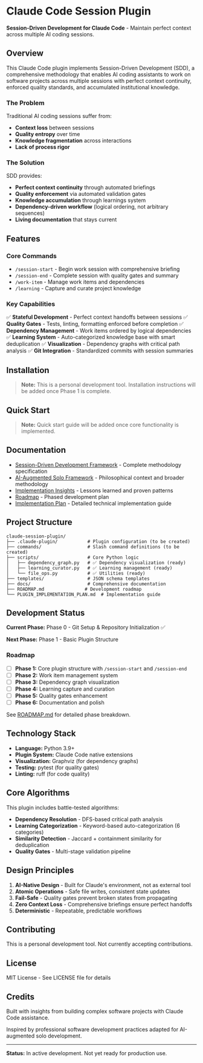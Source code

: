# Claude Code Session Plugin

**Session-Driven Development for Claude Code** - Maintain perfect context across multiple AI coding sessions.

## Overview

This Claude Code plugin implements Session-Driven Development (SDD), a comprehensive methodology that enables AI coding assistants to work on software projects across multiple sessions with perfect context continuity, enforced quality standards, and accumulated institutional knowledge.

### The Problem

Traditional AI coding sessions suffer from:
- **Context loss** between sessions
- **Quality entropy** over time
- **Knowledge fragmentation** across interactions
- **Lack of process rigor**

### The Solution

SDD provides:
- **Perfect context continuity** through automated briefings
- **Quality enforcement** via automated validation gates
- **Knowledge accumulation** through learnings system
- **Dependency-driven workflow** (logical ordering, not arbitrary sequences)
- **Living documentation** that stays current

## Features

### Core Commands

- `/session-start` - Begin work session with comprehensive briefing
- `/session-end` - Complete session with quality gates and summary
- `/work-item` - Manage work items and dependencies
- `/learning` - Capture and curate project knowledge

### Key Capabilities

✅ **Stateful Development** - Perfect context handoffs between sessions
✅ **Quality Gates** - Tests, linting, formatting enforced before completion
✅ **Dependency Management** - Work items ordered by logical dependencies
✅ **Learning System** - Auto-categorized knowledge base with smart deduplication
✅ **Visualization** - Dependency graphs with critical path analysis
✅ **Git Integration** - Standardized commits with session summaries

## Installation

> **Note:** This is a personal development tool. Installation instructions will be added once Phase 1 is complete.

## Quick Start

> **Note:** Quick start guide will be added once core functionality is implemented.

## Documentation

- [Session-Driven Development Framework](docs/session-driven-development.md) - Complete methodology specification
- [AI-Augmented Solo Framework](docs/ai-augmented-solo-framework.md) - Philosophical context and broader methodology
- [Implementation Insights](docs/implementation-insights.md) - Lessons learned and proven patterns
- [Roadmap](ROADMAP.md) - Phased development plan
- [Implementation Plan](PLUGIN_IMPLEMENTATION_PLAN.md) - Detailed technical implementation guide

## Project Structure

```
claude-session-plugin/
├── .claude-plugin/           # Plugin configuration (to be created)
├── commands/                 # Slash command definitions (to be created)
├── scripts/                  # Core Python logic
│   ├── dependency_graph.py   # ✅ Dependency visualization (ready)
│   ├── learning_curator.py   # ✅ Learning management (ready)
│   └── file_ops.py           # ✅ Utilities (ready)
├── templates/                # JSON schema templates
├── docs/                     # Comprehensive documentation
├── ROADMAP.md               # Development roadmap
└── PLUGIN_IMPLEMENTATION_PLAN.md  # Implementation guide
```

## Development Status

**Current Phase:** Phase 0 - Git Setup & Repository Initialization ✅

**Next Phase:** Phase 1 - Basic Plugin Structure

### Roadmap

- [ ] **Phase 1:** Core plugin structure with `/session-start` and `/session-end`
- [ ] **Phase 2:** Work item management system
- [ ] **Phase 3:** Dependency graph visualization
- [ ] **Phase 4:** Learning capture and curation
- [ ] **Phase 5:** Quality gates enhancement
- [ ] **Phase 6:** Documentation and polish

See [ROADMAP.md](ROADMAP.md) for detailed phase breakdown.

## Technology Stack

- **Language:** Python 3.9+
- **Plugin System:** Claude Code native extensions
- **Visualization:** Graphviz (for dependency graphs)
- **Testing:** pytest (for quality gates)
- **Linting:** ruff (for code quality)

## Core Algorithms

This plugin includes battle-tested algorithms:

- **Dependency Resolution** - DFS-based critical path analysis
- **Learning Categorization** - Keyword-based auto-categorization (6 categories)
- **Similarity Detection** - Jaccard + containment similarity for deduplication
- **Quality Gates** - Multi-stage validation pipeline

## Design Principles

1. **AI-Native Design** - Built for Claude's environment, not as external tool
2. **Atomic Operations** - Safe file writes, consistent state updates
3. **Fail-Safe** - Quality gates prevent broken states from propagating
4. **Zero Context Loss** - Comprehensive briefings ensure perfect handoffs
5. **Deterministic** - Repeatable, predictable workflows

## Contributing

This is a personal development tool. Not currently accepting contributions.

## License

MIT License - See LICENSE file for details

## Credits

Built with insights from building complex software projects with Claude Code assistance.

Inspired by professional software development practices adapted for AI-augmented solo development.

---

**Status:** In active development. Not yet ready for production use.
